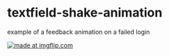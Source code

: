 # textfield-shake-animation
example of a feedback animation on a failed login

<a href="https://imgflip.com/gif/31mse6"><img src="https://i.imgflip.com/31mse6.gif" title="made at imgflip.com"/></a>
